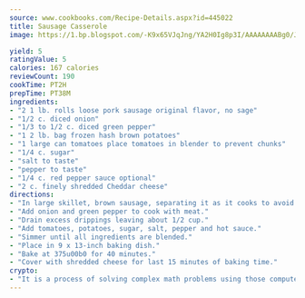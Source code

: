 ```yaml
---
source: www.cookbooks.com/Recipe-Details.aspx?id=445022
title: Sausage Casserole
image: https://1.bp.blogspot.com/-K9x65VJqJng/YA2H0Ig8p3I/AAAAAAAABg0/JRKr7ZzesxofwlGw6YudXad_aQn9BD52QCLcBGAsYHQ/s299/2.png

yield: 5
ratingValue: 5
calories: 167 calories
reviewCount: 190
cookTime: PT2H
prepTime: PT38M
ingredients:
- "2 1 lb. rolls loose pork sausage original flavor, no sage"
- "1/2 c. diced onion"
- "1/3 to 1/2 c. diced green pepper"
- "1 2 lb. bag frozen hash brown potatoes"
- "1 large can tomatoes place tomatoes in blender to prevent chunks"
- "1/4 c. sugar"
- "salt to taste"
- "pepper to taste"
- "1/4 c. red pepper sauce optional"
- "2 c. finely shredded Cheddar cheese"
directions:
- "In large skillet, brown sausage, separating it as it cooks to avoid large chunks of meat."
- "Add onion and green pepper to cook with meat."
- "Drain excess drippings leaving about 1/2 cup."
- "Add tomatoes, potatoes, sugar, salt, pepper and hot sauce."
- "Simmer until all ingredients are blended."
- "Place in 9 x 13-inch baking dish."
- "Bake at 375u00b0 for 40 minutes."
- "Cover with shredded cheese for last 15 minutes of baking time."
crypto:
- "It is a process of solving complex math problems using those computers which run bitcoin software."
---
```

